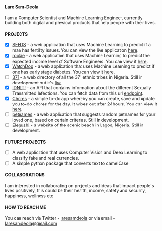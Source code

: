 #### Lare Sam-Deola

I am a Computer Scientist and Machine Learning Engineer, currently building both digital and physical products that help people with their lives.

#### PROJECTS

- [x] [SEEDS]() - a web application that uses Machine Learning to predict if a man has fertility issues. You can view the live application [here](https://seedswebapp.herokuapp.com/home).
- [x] [rookie]() - a web application that uses Machine Learning to predict the expected income level of Software Engineers. You can view it [here](https://futuresalary2app.herokuapp.com/).
- [x] [WatchDog]() - a web application that uses Machine Learning to predict if one has early stage diabetes. You can view it [here](https://diabeteswatchdog.herokuapp.com/home).
- [ ] [371]() - a web directory of all the 371 ethnic tribes in Nigeria. Still in development but it's [live](https://the371tribesofnaija.herokuapp.com/home.html).
- [x] [IDNLT!]() - an API that contains information about the different Sexually Transmitted Infections. You can fetch data from this url [endpoint](http://idnlt-api2.herokuapp.com/infections).
- [x] [Chores]() - a simple to-do app whereby you can create, save and update you to-do chores for the day. It wipes out after 24hours. You can view it [here](https://todocrudflaskapp.herokuapp.com/).
- [ ] [petnames]() - a web application that suggests random petnames for your loved one, based on certain criterias. Still in development.
- [ ] [Elegushi]() - a website of the scenic beach in Lagos, Nigeria. Still in development.

#### FUTURE PROJECTS

- [ ] A web application that uses Computer Vision and Deep Learning to classify fake and real currencies.
- [ ] A simple python package that converts text to camelCase

#### COLLABORATIONS

I am interested in collaborating on projects and ideas that impact people's lives positively, this could be their health, income, safety and security, happiness, wellness etc

#### HOW TO REACH ME

You can reach via Twitter - [laresamdeola]() or via email - laresamdeola@gmail.com
